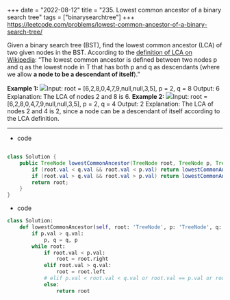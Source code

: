 +++
date = "2022-08-12"
title = "235. Lowest common ancestor of a binary search tree"
tags = ["binarysearchtree"]
+++
https://leetcode.com/problems/lowest-common-ancestor-of-a-binary-search-tree/

Given a binary search tree (BST), find the lowest common ancestor (LCA) of two given nodes in the BST.
According to the [definition of LCA on Wikipedia](https://en.wikipedia.org/wiki/Lowest_common_ancestor): “The lowest common ancestor is defined between two nodes p and q as the lowest node in T that has both p and q as descendants (where we allow **a node to be a descendant of itself**).”
 
**Example 1:**
![](https://assets.leetcode.com/uploads/2018/12/14/binarysearchtree_improved.png)Input: root = [6,2,8,0,4,7,9,null,null,3,5], p = 2, q = 8 Output: 6 Explanation: The LCA of nodes 2 and 8 is 6.
**Example 2:**
![](https://assets.leetcode.com/uploads/2018/12/14/binarysearchtree_improved.png)Input: root = [6,2,8,0,4,7,9,null,null,3,5], p = 2, q = 4 Output: 2 Explanation: The LCA of nodes 2 and 4 is 2, since a node can be a descendant of itself according to the LCA definition.

---
- code
```java

class Solution {
    public TreeNode lowestCommonAncestor(TreeNode root, TreeNode p, TreeNode q) {
        if (root.val < q.val && root.val < p.val) return lowestCommonAncestor(root.right, p, q);
        if (root.val > q.val && root.val > p.val) return lowestCommonAncestor(root.left, p, q);
        return root; 
    }
}
```
- code
```py
class Solution:
    def lowestCommonAncestor(self, root: 'TreeNode', p: 'TreeNode', q: 'TreeNode') -> 'TreeNode':
        if p.val > q.val:
            p, q = q, p
        while root:
            if root.val < p.val:
                root = root.right
            elif root.val > q.val:
                root = root.left
            # elif p.val < root.val < q.val or root.val == p.val or root.val == q.val:
            else:
                return root

```

